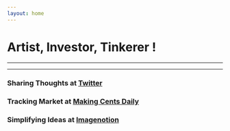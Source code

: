 ```yaml
---
layout: home
---
```

# Artist, Investor, Tinkerer ! 
---
---

### Sharing Thoughts at [Twitter](https://twitter.com/home)

### Tracking Market at [Making Cents Daily](https://makingcentsdaily.substack.com/)

### Simplifying Ideas at [Imagenotion](https://imagenotion.substack.com/)


